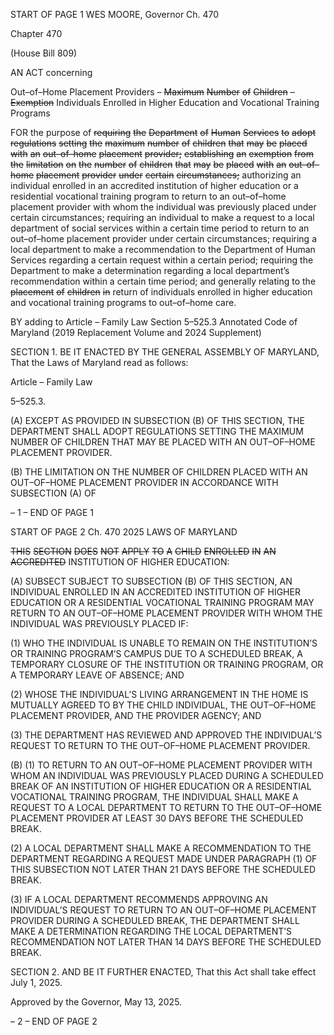 START OF PAGE 1
WES MOORE, Governor Ch. 470

Chapter 470

(House Bill 809)

AN ACT concerning

Out–of–Home Placement Providers – ~~Maximum~~ ~~Number~~ ~~of~~ ~~Children~~ ~~–~~
~~Exemption~~ Individuals Enrolled in Higher Education and Vocational Training
Programs

FOR the purpose of ~~requiring~~ ~~the~~ ~~Department~~ ~~of~~ ~~Human~~ ~~Services~~ ~~to~~ ~~adopt~~ ~~regulations~~
~~setting~~ ~~the~~ ~~maximum~~ ~~number~~ ~~of~~ ~~children~~ ~~that~~ ~~may~~ ~~be~~ ~~placed~~ ~~with~~ ~~an~~ ~~out–of–home~~
~~placement~~ ~~provider;~~ ~~establishing~~ ~~an~~ ~~exemption~~ ~~from~~ ~~the~~ ~~limitation~~ ~~on~~ ~~the~~ ~~number~~ ~~of~~
~~children~~ ~~that~~ ~~may~~ ~~be~~ ~~placed~~ ~~with~~ ~~an~~ ~~out–of–home~~ ~~placement~~ ~~provider~~ ~~under~~ ~~certain~~
~~circumstances;~~ authorizing an individual enrolled in an accredited institution of
higher education or a residential vocational training program to return to an
out–of–home placement provider with whom the individual was previously placed
under certain circumstances; requiring an individual to make a request to a local
department of social services within a certain time period to return to an
out–of–home placement provider under certain circumstances; requiring a local
department to make a recommendation to the Department of Human Services
regarding a certain request within a certain period; requiring the Department to
make a determination regarding a local department’s recommendation within a
certain time period; and generally relating to the ~~placement~~ ~~of~~ ~~children~~ ~~in~~ return of
individuals enrolled in higher education and vocational training programs to
out–of–home care.

BY adding to
Article – Family Law
Section 5–525.3
Annotated Code of Maryland
(2019 Replacement Volume and 2024 Supplement)

SECTION 1. BE IT ENACTED BY THE GENERAL ASSEMBLY OF MARYLAND,
That the Laws of Maryland read as follows:

Article – Family Law

5–525.3.

(A) EXCEPT AS PROVIDED IN SUBSECTION (B) OF THIS SECTION, THE
DEPARTMENT SHALL ADOPT REGULATIONS SETTING THE MAXIMUM NUMBER OF
CHILDREN THAT MAY BE PLACED WITH AN OUT–OF–HOME PLACEMENT PROVIDER.

(B) THE LIMITATION ON THE NUMBER OF CHILDREN PLACED WITH AN
OUT–OF–HOME PLACEMENT PROVIDER IN ACCORDANCE WITH SUBSECTION (A) OF

– 1 –
END OF PAGE 1

START OF PAGE 2
Ch. 470 2025 LAWS OF MARYLAND

~~THIS~~ ~~SECTION~~ ~~DOES~~ ~~NOT~~ ~~APPLY~~ ~~TO~~ ~~A~~ ~~CHILD~~ ~~ENROLLED~~ ~~IN~~ ~~AN~~ ~~ACCREDITED~~
INSTITUTION OF HIGHER EDUCATION:

(A) SUBSECT SUBJECT TO SUBSECTION (B) OF THIS SECTION, AN
INDIVIDUAL ENROLLED IN AN ACCREDITED INSTITUTION OF HIGHER EDUCATION OR
A RESIDENTIAL VOCATIONAL TRAINING PROGRAM MAY RETURN TO AN
OUT–OF–HOME PLACEMENT PROVIDER WITH WHOM THE INDIVIDUAL WAS
PREVIOUSLY PLACED IF:

(1) WHO THE INDIVIDUAL IS UNABLE TO REMAIN ON THE
INSTITUTION’S OR TRAINING PROGRAM’S CAMPUS DUE TO A SCHEDULED BREAK, A
TEMPORARY CLOSURE OF THE INSTITUTION OR TRAINING PROGRAM, OR A
TEMPORARY LEAVE OF ABSENCE; AND

(2) WHOSE THE INDIVIDUAL’S LIVING ARRANGEMENT IN THE HOME IS
MUTUALLY AGREED TO BY THE CHILD INDIVIDUAL, THE OUT–OF–HOME PLACEMENT
PROVIDER, AND THE PROVIDER AGENCY; AND

(3) THE DEPARTMENT HAS REVIEWED AND APPROVED THE
INDIVIDUAL’S REQUEST TO RETURN TO THE OUT–OF–HOME PLACEMENT PROVIDER.

(B) (1) TO RETURN TO AN OUT–OF–HOME PLACEMENT PROVIDER WITH
WHOM AN INDIVIDUAL WAS PREVIOUSLY PLACED DURING A SCHEDULED BREAK OF
AN INSTITUTION OF HIGHER EDUCATION OR A RESIDENTIAL VOCATIONAL TRAINING
PROGRAM, THE INDIVIDUAL SHALL MAKE A REQUEST TO A LOCAL DEPARTMENT TO
RETURN TO THE OUT–OF–HOME PLACEMENT PROVIDER AT LEAST 30 DAYS BEFORE
THE SCHEDULED BREAK.

(2) A LOCAL DEPARTMENT SHALL MAKE A RECOMMENDATION TO THE
DEPARTMENT REGARDING A REQUEST MADE UNDER PARAGRAPH (1) OF THIS
SUBSECTION NOT LATER THAN 21 DAYS BEFORE THE SCHEDULED BREAK.

(3) IF A LOCAL DEPARTMENT RECOMMENDS APPROVING AN
INDIVIDUAL’S REQUEST TO RETURN TO AN OUT–OF–HOME PLACEMENT PROVIDER
DURING A SCHEDULED BREAK, THE DEPARTMENT SHALL MAKE A DETERMINATION
REGARDING THE LOCAL DEPARTMENT’S RECOMMENDATION NOT LATER THAN 14
DAYS BEFORE THE SCHEDULED BREAK.

SECTION 2. AND BE IT FURTHER ENACTED, That this Act shall take effect July
1, 2025.

Approved by the Governor, May 13, 2025.

– 2 –
END OF PAGE 2